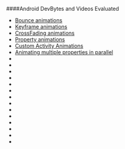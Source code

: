 ####Android DevBytes and Videos Evaluated
- [Bounce animations](https://www.youtube.com/watch?v=vCTcmPIKgpM&index=86&list=PLWz5rJ2EKKc_XOgcRukSoKKjewFJZrKV0)
- [Keyframe animations](https://www.youtube.com/watch?v=V3ksidLf7vA&index=85&list=PLWz5rJ2EKKc_XOgcRukSoKKjewFJZrKV0)
- [CrossFading animations](https://www.youtube.com/watch?v=atH3o2uh_94&index=84&list=PLWz5rJ2EKKc_XOgcRukSoKKjewFJZrKV0)
- [Property animations](https://www.youtube.com/watch?v=3UbJhmkeSig&list=PLWz5rJ2EKKc_XOgcRukSoKKjewFJZrKV0&index=83)
- [Custom Activity Animations](https://www.youtube.com/watch?v=CPxkoe2MraA&index=75&list=PLWz5rJ2EKKc_XOgcRukSoKKjewFJZrKV0)
- [Animating multiple properties in parallel](https://www.youtube.com/watch?v=WvCZcy3WGP4&list=PLWz5rJ2EKKc_XOgcRukSoKKjewFJZrKV0&index=72)
- []()
- []()
- []()
- []()
- []()
- []()
- []()
- []()
- []()
- []()
- []()
- []()
- []()
- []()
